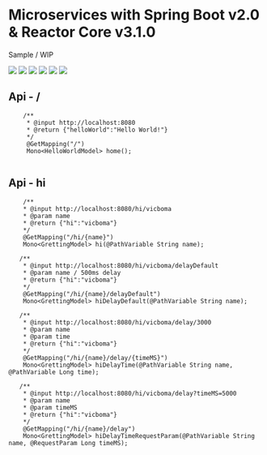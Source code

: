 # Microservices with Spring Boot v2.0 & Reactor Core v3.1.0

Sample / WIP



[![](https://travis-ci.org/vicboma1/Microservices-SpringBoot-ReactorCore.svg?branch=master)](https://travis-ci.org/vicboma1/Microservices-SpringBoot-ReactorCore)  ![](https://img.shields.io/badge/Maven-4.0.0-green.svg)  ![](https://img.shields.io/badge/Java-1.8-blue.svg)  ![](https://img.shields.io/badge/SpringBoot-2.00-blue.svg)  ![](https://img.shields.io/badge/ReactorCore-3.1.0-yellow.svg)  ![](https://img.shields.io/badge/JUnit-4.10-orange.svg)


## Api - /

```
    /**
     * @input http://localhost:8080
     * @return {"helloWorld":"Hello World!"}
     */
     @GetMapping("/")
     Mono<HelloWorldModel> home();
     
```

## Api - hi

```
    /**
    * @input http://localhost:8080/hi/vicboma
    * @param name
    * @return {"hi":"vicboma"}
    */
    @GetMapping("/hi/{name}")
    Mono<GrettingModel> hi(@PathVariable String name);

   /**
    * @input http://localhost:8080/hi/vicboma/delayDefault
    * @param name / 500ms delay
    * @return {"hi":"vicboma"}
    */
    @GetMapping("/hi/{name}/delayDefault")
    Mono<GrettingModel> hiDelayDefault(@PathVariable String name);

   /**
    * @input http://localhost:8080/hi/vicboma/delay/3000
    * @param name
    * @param time
    * @return {"hi":"vicboma"}
    */
    @GetMapping("/hi/{name}/delay/{timeMS}")
    Mono<GrettingModel> hiDelayTime(@PathVariable String name, @PathVariable Long time);

   /**
    * @input http://localhost:8080/hi/vicboma/delay?timeMS=5000
    * @param name
    * @param timeMS
    * @return {"hi":"vicboma"}
    */
    @GetMapping("/hi/{name}/delay")
    Mono<GrettingModel> hiDelayTimeRequestParam(@PathVariable String name, @RequestParam Long timeMS);

```
